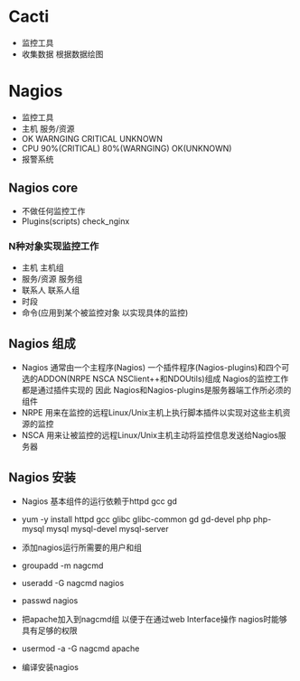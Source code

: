 # Cacti
* 监控工具
* 收集数据 根据数据绘图

# Nagios
* 监控工具
* 主机 服务/资源
* OK WARNGING CRITICAL UNKNOWN
* CPU 90%(CRITICAL) 80%(WARNGING) OK(UNKNOWN)
* 报警系统

## Nagios core
* 不做任何监控工作
* Plugins(scripts) check_nginx

### N种对象实现监控工作
* 主机 主机组
* 服务/资源 服务组
* 联系人 联系人组
* 时段
* 命令(应用到某个被监控对象 以实现具体的监控)

## Nagios 组成
* Nagios 通常由一个主程序(Nagios) 一个插件程序(Nagios-plugins)和四个可选的ADDON(NRPE NSCA NSClient++和NDOUtils)组成 Nagios的监控工作都是通过插件实现的 因此 Nagios和Nagios-plugins是服务器端工作所必须的组件
* NRPE 用来在监控的远程Linux/Unix主机上执行脚本插件以实现对这些主机资源的监控
* NSCA 用来让被监控的远程Linux/Unix主机主动将监控信息发送给Nagios服务器

## Nagios 安装
* Nagios 基本组件的运行依赖于httpd gcc gd
* yum -y install httpd gcc glibc glibc-common gd gd-devel php php-mysql mysql mysql-devel mysql-server
* 添加nagios运行所需要的用户和组
* groupadd -m nagcmd
* useradd -G nagcmd nagios
* passwd nagios

* 把apache加入到nagcmd组 以便于在通过web Interface操作 nagios时能够具有足够的权限
* usermod -a -G nagcmd apache

* 编译安装nagios